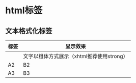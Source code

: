 # html标签

## 文本格式化标签


标签 | 显示效果 | 
---------|----------|
 <b></b> | 文字以粗体方式展示（xhtml推荐使用strong） | 
 A2 | B2 | 
 A3 | B3 | 